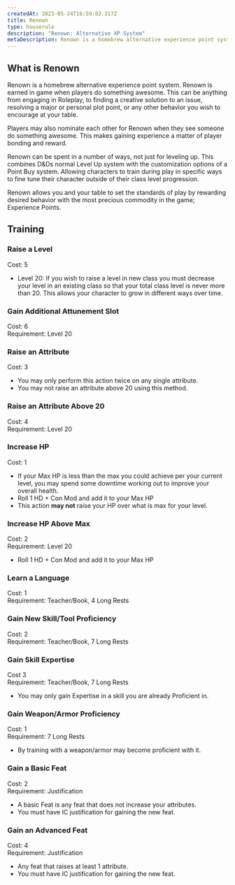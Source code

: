 ```yaml
---
createdAt: 2023-05-24T16:59:02.317Z
title: Renown
type: houserule
description: "Renown: Alternative XP System"
metaDescription: Renown is a homebrew alternative experience point system.
---
```

## What is Renown

Renown is a homebrew alternative experience point system. Renown is earned in game when players do something awesome. This can be anything from engaging in Roleplay, to finding a creative solution to an issue, resolving a major or personal plot point, or any other behavior you wish to encourage at your table.

Players may also nominate each other for Renown when they see someone do something awesome. This makes gaining experience a matter of player bonding and reward.

Renown can be spent in a number of ways, not just for leveling up. This combines D&Ds normal Level Up system with the customization options of a Point Buy system. Allowing characters to train during play in specific ways to fine tune their character outside of their class level progression.

Renown allows you and your table to set the standards of play by rewarding desired behavior with the most precious commodity in the game; Experience Points. 

## Training

### Raise a Level

Cost: 5 

* Level 20: If you wish to raise a level in new class you must decrease your level in an existing class so that your total class level is never more than 20. This allows your character to grow in different ways over time.

### Gain Additional Attunement Slot

Cost: 6\
Requirement: Level 20

### Raise an Attribute

Cost: 3

* You may only perform this action twice on any single attribute.
* You may not raise an attribute above 20 using this method.

### Raise an Attribute Above 20

Cost: 4\
Requirement: Level 20

### Increase HP

Cost: 1

* If your Max HP is less than the max you could achieve per your current level, you may spend some downtime working out to improve your overall health. 
* Roll 1 HD + Con Mod and add it to your Max HP
* This action **may not** raise your HP over what is max for your level.

### Increase HP Above Max

Cost: 2\
Requirement: Level 20

* Roll 1 HD + Con Mod and add it to your Max HP

### Learn a Language

Cost: 1\
Requirement: Teacher/Book, 4 Long Rests

### Gain New Skill/Tool Proficiency

Cost: 2\
Requirement: Teacher/Book, 7 Long Rests

### Gain Skill Expertise

Cost 3\
Requirement: Teacher/Book, 7 Long Rests

* You may only gain Expertise in a skill you are already Proficient in.

### Gain Weapon/Armor Proficiency

Cost: 1\
Requirement: 7 Long Rests

* By training with a weapon/armor may become proficient with it.

### Gain a Basic Feat

Cost: 2\
Requirement: Justification

* A basic Feat is any feat that does not increase your attributes.
* You must have IC justification for gaining the new feat.

### Gain an Advanced Feat

Cost: 4\
Requirement: Justification

* Any feat that raises at least 1 attribute.
* You must have IC justification for gaining the new feat.